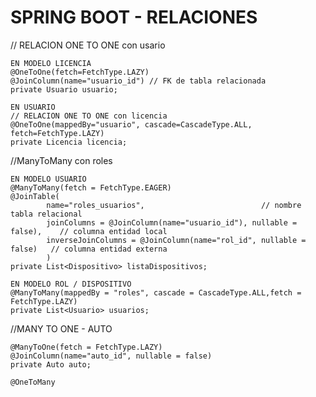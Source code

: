 # SPRING BOOT - RELACIONES

// RELACION ONE TO ONE con usario

    EN MODELO LICENCIA
	@OneToOne(fetch=FetchType.LAZY)
	@JoinColumn(name="usuario_id") // FK de tabla relacionada
	private Usuario usuario;

    EN USUARIO
    // RELACION ONE TO ONE con licencia
	@OneToOne(mappedBy="usuario", cascade=CascadeType.ALL, fetch=FetchType.LAZY)
	private Licencia licencia;


//ManyToMany con roles

    EN MODELO USUARIO
	@ManyToMany(fetch = FetchType.EAGER)
	@JoinTable(
			name="roles_usuarios",							// nombre tabla relacional
			joinColumns = @JoinColumn(name="usuario_id"), nullable = false),	// columna entidad local
			inverseJoinColumns = @JoinColumn(name="rol_id", nullable = false)	// columna entidad externa
			)
	private List<Dispositivo> listaDispositivos;

    EN MODELO ROL / DISPOSITIVO
 	@ManyToMany(mappedBy = "roles", cascade = CascadeType.ALL,fetch = FetchType.LAZY)
	private List<Usuario> usuarios;


//MANY TO ONE - AUTO

	@ManyToOne(fetch = FetchType.LAZY)
	@JoinColumn(name="auto_id", nullable = false)
	private Auto auto;

    @OneToMany